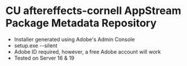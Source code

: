 # CU aftereffects-cornell AppStream Package Metadata Repository

- Installer generated using Adobe's Admin Console
- setup.exe --silent
- Adobe ID required, however, a free Adobe account will work
- Tested on Server 16 & 19


